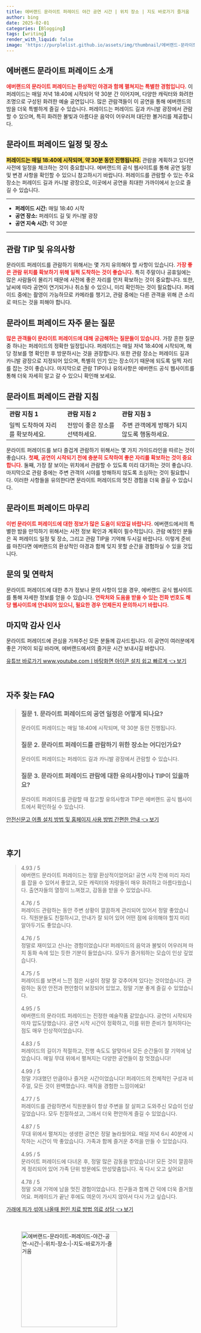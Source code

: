 ```yaml
---
title: 에버랜드 문라이트 퍼레이드 야간 공연 시간 | 위치 장소 | 지도 바로가기 즐거움
author: bing
date: 2025-02-01
categories: [Blogging]
tags: [writing]
render_with_liquid: false
image: 'https://purplelist.github.io/assets/img/thumbnail/에버랜드-문라이트-퍼레이드-야간-공연-시간-|-위치-장소-|-지도-바로가기-즐거움.webp'
---
```



<h2 id='에버랜드_문라이트_퍼레이드_소개'>에버랜드 문라이트 퍼레이드 소개</h2>

<p><b><span style="color: #ee2323;">에버랜드의 문라이트 퍼레이드는 환상적인 야경과 함께 펼쳐지는 특별한 경험입니다.</span></b> 이 퍼레이드는 매일 저녁 18:40에 시작되어 약 30분 간 이어지며, 다양한 캐릭터와 화려한 조명으로 구성된 화려한 예술 공연입니다. 많은 관람객들이 이 공연을 통해 에버랜드의 밤을 더욱 특별하게 즐길 수 있습니다. 퍼레이드는 퍼레이드 길과 카니발 광장에서 관람할 수 있으며, 특히 화려한 불빛과 아름다운 음악이 어우러져 대단한 볼거리를 제공합니다.</p>

<h2 id='문라이트_퍼레이드_일정_및_장소'>문라이트 퍼레이드 일정 및 장소</h2>

<p><b><span style="background-color: #ffe066;">퍼레이드는 매일 18:40에 시작되며, 약 30분 동안 진행됩니다.</span></b> 관람을 계획하고 있다면 사전에 일정을 체크하는 것이 중요합니다. 에버랜드의 공식 웹사이트를 통해 공연 일정 및 변경 사항을 확인할 수 있으니 참고하시기 바랍니다. 퍼레이드를 관람할 수 있는 주요 장소는 퍼레이드 길과 카니발 광장으로, 이곳에서 공연을 최대한 가까이에서 눈으로 즐길 수 있습니다.</p>

<hr />

<ul>
    <li><b>퍼레이드 시간:</b> 매일 18:40 시작</li>
    <li><b>공연 장소:</b> 퍼레이드 길 및 카니발 광장</li>
    <li><b>공연 지속 시간:</b> 약 30분</li>
</ul>

<hr />

<h2 id='관람_TIP_및_유의사항'>관람 TIP 및 유의사항</h2>

<p>문라이트 퍼레이드를 관람하기 위해서는 몇 가지 유의해야 할 사항이 있습니다. <b><span style="color: #ee2323;">가장 좋은 관람 위치를 확보하기 위해 일찍 도착하는 것이 좋습니다.</span></b> 특히 주말이나 공휴일에는 많은 사람들이 몰리기 때문에 사전에 좋은 자리를 먼저 확보하는 것이 중요합니다. 또한, 날씨에 따라 공연이 연기되거나 취소될 수 있으니, 미리 확인하는 것이 필요합니다. 퍼레이드 중에는 촬영이 가능하므로 카메라를 챙기고, 관람 중에는 다른 관객을 위해 큰 소리로 떠드는 것을 피해야 합니다.</p>

<h2 id='문라이트_퍼레이드_자주_묻는_질문'>문라이트 퍼레이드 자주 묻는 질문</h2>

<p><b><span style="color: #ee2323;">많은 관객들이 문라이트 퍼레이드에 대해 궁금해하는 질문들이 있습니다.</span></b> 가장 흔한 질문 중 하나는 퍼레이드의 정확한 일정입니다. 퍼레이드는 매일 저녁 18:40에 시작되며, 해당 정보를 명 확인한 후 방문하시는 것을 권장합니다. 또한 관람 장소는 퍼레이드 길과 카니발 광장으로 지정되어 있으며, 특별히 인기 있는 장소이기 때문에 되도록 일찍 자리를 잡는 것이 좋습니다. 마지막으로 관람 TIP이나 유의사항은 에버랜드 공식 웹사이트를 통해 더욱 자세히 알고 갈 수 있으니 확인해 보세요.</p>

<h2 id='문라이트_퍼레이드_관람_지침'>문라이트 퍼레이드 관람 지침</h2>

<table>
    <tr>
        <td><b>관람 지침 1</b></td>
        <td><b>관람 지침 2</b></td>
        <td><b>관람 지침 3</b></td>
    </tr>
    <tr>
        <td>일찍 도착하여 자리를 확보하세요.</td>
        <td>전망이 좋은 장소를 선택하세요.</td>
        <td>주변 관객에게 방해가 되지 않도록 행동하세요.</td>
    </tr>
</table>

<p>문라이트 퍼레이드를 보다 즐겁게 관람하기 위해서는 몇 가지 가이드라인을 따르는 것이 좋습니다. <b><span style="color: #ee2323;">첫째, 공연이 시작되기 전에 충분히 도착하여 좋은 자리를 확보하는 것이 중요합니다.</span></b> 둘째, 가장 잘 보이는 위치에서 관람할 수 있도록 미리 대기하는 것이 좋습니다. 마지막으로 관람 중에는 주변 관객의 시야를 방해하지 않도록 조심하는 것이 필요합니다. 이러한 사항들을 유의한다면 문라이트 퍼레이드의 멋진 경험을 더욱 즐길 수 있습니다.</p>

<h2 id='문라이트_퍼레이드_마무리'>문라이트 퍼레이드 마무리</h2>

<p><b><span style="color: #ee2323;">이번 문라이트 퍼레이드에 대한 정보가 많은 도움이 되었길 바랍니다.</span></b> 에버랜드에서의 특별한 밤을 만끽하기 위해서는 사전 정보 확인과 계획이 필수적입니다. 관람 예정인 분들은 꼭 퍼레이드 일정 및 장소, 그리고 관람 TIP을 기억해 두시길 바랍니다. 이렇게 준비를 마친다면 에버랜드의 환상적인 야경과 함께 잊지 못할 순간을 경험하실 수 있을 것입니다.</p>

<h2 id='문의_및_연락처'>문의 및 연락처</h2>

<p>문라이트 퍼레이드에 대한 추가 정보나 문의 사항이 있을 경우, 에버랜드 공식 웹사이트를 통해 자세한 정보를 얻을 수 있습니다. <b><span style="color: #ee2323;">연락처와 도움을 받을 수 있는 전화 번호도 해당 웹사이트에 안내되어 있으니, 필요한 경우 언제든지 문의하시기 바랍니다.</span></b></p>

<h2 id='마지막_감사인사'>마지막 감사 인사</h2>

<p>문라이트 퍼레이드에 관심을 가져주신 모든 분들께 감사드립니다. 이 공연이 여러분에게 좋은 기억이 되길 바라며, 에버랜드에서의 즐거운 시간 보내시길 바랍니다.</p>


<p><a class="click-button" title="유튜브 바로가기 www.youtube.comㅣ바탕화면 아이콘 설치 쉽고 빠르게" href="https://purplelist.github.io/posts/%EC%9C%A0%ED%8A%9C%EB%B8%8C-%EB%B0%94%EB%A1%9C%EA%B0%80%EA%B8%B0-www.youtube.com%E3%85%A3%EB%B0%94%ED%83%95%ED%99%94%EB%A9%B4-%EC%95%84%EC%9D%B4%EC%BD%98-%EC%84%A4%EC%B9%98-%EC%89%BD%EA%B3%A0-%EB%B9%A0%EB%A5%B4%EA%B2%8C/" rel="dofollow">유튜브 바로가기 www.youtube.comㅣ바탕화면 아이콘 설치 쉽고 빠르게 👈 보기</a></p><br>
<h2 id='자주_찾는_FAQ'>자주 찾는 FAQ</h2>
<div itemscope="" itemtype="https://schema.org/FAQPage">
<blockquote>
<div itemscope="" itemprop="mainEntity" itemtype="https://schema.org/Question">
<h3 itemprop="name">질문 1. 문라이트 퍼레이드의 공연 일정은 어떻게 되나요?</h3>
<div itemscope="" itemprop="acceptedAnswer" itemtype="https://schema.org/Answer">
<span itemprop="text">
<p>문라이트 퍼레이드는 매일 18:40에 시작되며, 약 30분 동안 진행됩니다.</p>
</span>
</div>
</div>
<div itemscope="" itemprop="mainEntity" itemtype="https://schema.org/Question">
<h3 itemprop="name">질문 2. 문라이트 퍼레이드를 관람하기 위한 장소는 어디인가요?</h3>
<div itemscope="" itemprop="acceptedAnswer" itemtype="https://schema.org/Answer">
<span itemprop="text">
<p>문라이트 퍼레이드는 퍼레이드 길과 카니발 광장에서 관람할 수 있습니다.</p>
</span>
</div>
</div>
<div itemscope="" itemprop="mainEntity" itemtype="https://schema.org/Question">
<h3 itemprop="name">질문 3. 문라이트 퍼레이드 관람에 대한 유의사항이나 TIP이 있을까요?</h3>
<div itemscope="" itemprop="acceptedAnswer" itemtype="https://schema.org/Answer">
<span itemprop="text">
<p>문라이트 퍼레이드를 관람할 때 참고할 유의사항과 TIP은 에버랜드 공식 웹사이트에서 확인하실 수 있습니다.</p>
</span>
</div>
</div>
</blockquote>
</div>
<p><a class="click-button" title="안전신문고 어플 설치 방법 및 홈페이지 사용 방법 간편한 안내" href="https://purplelist.github.io/posts/%EC%95%88%EC%A0%84%EC%8B%A0%EB%AC%B8%EA%B3%A0-%EC%96%B4%ED%94%8C-%EC%84%A4%EC%B9%98-%EB%B0%A9%EB%B2%95-%EB%B0%8F-%ED%99%88%ED%8E%98%EC%9D%B4%EC%A7%80-%EC%82%AC%EC%9A%A9-%EB%B0%A9%EB%B2%95-%EA%B0%84%ED%8E%B8%ED%95%9C-%EC%95%88%EB%82%B4/" rel="dofollow">안전신문고 어플 설치 방법 및 홈페이지 사용 방법 간편한 안내 👈 보기</a></p><br>
<h2 id='후기'>후기</h2>
<div itemscope itemtype="https://schema.org/Product">
  <blockquote>
  <div itemprop="review" itemscope itemtype="https://schema.org/Review">
      <div itemprop="reviewRating" itemscope itemtype="https://schema.org/Rating"> <span itemprop="ratingValue">4.93</span> / <span itemprop="bestRating">5</span> </div>
      <span itemprop="reviewBody">에버랜드 문라이트 퍼레이드는 정말 환상적이었어요! 공연 시작 전에 미리 자리를 잡을 수 있어서 좋았고, 모든 캐릭터와 차량들이 매우 화려하고 아름다웠습니다. 출연자들의 열정이 느껴졌고, 감동을 받을 수 있었습니다.</span>
  </div>
  <br>
  <div itemprop="review" itemscope itemtype="https://schema.org/Review">
      <div itemprop="reviewRating" itemscope itemtype="https://schema.org/Rating"> <span itemprop="ratingValue">4.76</span> / <span itemprop="bestRating">5</span> </div>
      <span itemprop="reviewBody">퍼레이드 관람하는 동안 주변 상황이 깔끔하게 관리되어 있어서 정말 좋았습니다. 직원분들도 친절하시고, 안내가 잘 되어 있어 어떤 점에 유의해야 할지 미리 알아두기도 좋았습니다. </span>
  </div>
  <br>
  <div itemprop="review" itemscope itemtype="https://schema.org/Review">
      <div itemprop="reviewRating" itemscope itemtype="https://schema.org/Rating"> <span itemprop="ratingValue">4.76</span> / <span itemprop="bestRating">5</span> </div>
      <span itemprop="reviewBody">정말로 재미있고 신나는 경험이었습니다! 퍼레이드의 음악과 불빛이 어우러져 마치 동화 속에 있는 듯한 기분이 들었습니다. 모두가 즐거워하는 모습이 인상 깊었습니다.</span>
  </div>
  <br>
  <div itemprop="review" itemscope itemtype="https://schema.org/Review">
      <div itemprop="reviewRating" itemscope itemtype="https://schema.org/Rating"> <span itemprop="ratingValue">4.75</span> / <span itemprop="bestRating">5</span> </div>
      <span itemprop="reviewBody">퍼레이드를 보면서 느낀 점은 시설이 정말 잘 갖추어져 있다는 것이었습니다. 관람하는 동안 안전과 편안함이 보장되어 있었고, 정말 기분 좋게 즐길 수 있었습니다.</span>
  </div>
  <br>
  <div itemprop="review" itemscope itemtype="https://schema.org/Review">
      <div itemprop="reviewRating" itemscope itemtype="https://schema.org/Rating"> <span itemprop="ratingValue">4.95</span> / <span itemprop="bestRating">5</span> </div>
      <span itemprop="reviewBody">에버랜드의 문라이트 퍼레이드는 진정한 예술작품 같았습니다. 공연이 시작되자마자 압도당했습니다. 공연 시작 시간이 정확하고, 이를 위한 준비가 철저하다는 점도 매우 인상적이었습니다.</span>
  </div>
  <br>
  <div itemprop="review" itemscope itemtype="https://schema.org/Review">
      <div itemprop="reviewRating" itemscope itemtype="https://schema.org/Rating"> <span itemprop="ratingValue">4.83</span> / <span itemprop="bestRating">5</span> </div>
      <span itemprop="reviewBody">퍼레이드의 길이가 적절하고, 진행 속도도 알맞아서 모든 순간들이 잘 기억에 남았습니다. 매일 무대 위에서 펼쳐지는 다양한 공연들이 참 멋졌습니다!</span>
  </div>
  <br>
  <div itemprop="review" itemscope itemtype="https://schema.org/Review">
      <div itemprop="reviewRating" itemscope itemtype="https://schema.org/Rating"> <span itemprop="ratingValue">4.99</span> / <span itemprop="bestRating">5</span> </div>
      <span itemprop="reviewBody">정말 기대했던 만큼이나 즐거운 시간이었습니다! 퍼레이드의 전체적인 구성과 비주얼, 모든 것이 완벽했습니다. 매직을 경험한 느낌이에요!</span>
  </div>
  <br>
  <div itemprop="review" itemscope itemtype="https://schema.org/Review">
      <div itemprop="reviewRating" itemscope itemtype="https://schema.org/Rating"> <span itemprop="ratingValue">4.77</span> / <span itemprop="bestRating">5</span> </div>
      <span itemprop="reviewBody">퍼레이드를 관람하면서 직원분들이 항상 주변을 잘 살피고 도와주신 모습이 인상 깊었습니다. 모두 친절하셨고, 그래서 더욱 편안하게 즐길 수 있었습니다.</span>
  </div>
  <br>
  <div itemprop="review" itemscope itemtype="https://schema.org/Review">
      <div itemprop="reviewRating" itemscope itemtype="https://schema.org/Rating"> <span itemprop="ratingValue">4.87</span> / <span itemprop="bestRating">5</span> </div>
      <span itemprop="reviewBody">무대 위에서 펼쳐지는 생생한 공연은 정말 놀라웠어요. 매일 저녁 6시 40분에 시작하는 시간이 딱 좋았습니다. 가족과 함께 즐거운 추억을 만들 수 있었습니다.</span>
  </div>
  <br>
  <div itemprop="review" itemscope itemtype="https://schema.org/Review">
      <div itemprop="reviewRating" itemscope itemtype="https://schema.org/Rating"> <span itemprop="ratingValue">4.95</span> / <span itemprop="bestRating">5</span> </div>
      <span itemprop="reviewBody">문라이트 퍼레이드에 다녀온 후, 정말 많은 감동을 받았습니다! 모든 것이 깔끔하게 정리되어 있어 가족 단위 방문에도 안성맞춤입니다. 꼭 다시 오고 싶어요!</span>
  </div>
  <br>
  <div itemprop="review" itemscope itemtype="https://schema.org/Review">
      <div itemprop="reviewRating" itemscope itemtype="https://schema.org/Rating"> <span itemprop="ratingValue">4.78</span> / <span itemprop="bestRating">5</span> </div>
      <span itemprop="reviewBody">정말 오래 기억에 남을 멋진 경험이었습니다. 친구들과 함께 간 덕에 더욱 즐거웠어요. 퍼레이드가 끝난 후에도 여운이 가시지 않아서 다시 가고 싶습니다.</span>
  </div>
  </blockquote>
</div>
<p><a class="click-button" title="가래에 피가 섞여 나올때 원인 치료 방법 의료 상담" href="https://purplelist.github.io/posts/%EA%B0%80%EB%9E%98%EC%97%90-%ED%94%BC%EA%B0%80-%EC%84%9E%EC%97%AC-%EB%82%98%EC%98%AC%EB%95%8C-%EC%9B%90%EC%9D%B8-%EC%B9%98%EB%A3%8C-%EB%B0%A9%EB%B2%95-%EC%9D%98%EB%A3%8C-%EC%83%81%EB%8B%B4/" rel="dofollow">가래에 피가 섞여 나올때 원인 치료 방법 의료 상담 👈 보기</a></p><br>
<figure class="image"><img src="https://purplelist.github.io/assets/img/thumbnail/에버랜드-문라이트-퍼레이드-야간-공연-시간-|-위치-장소-|-지도-바로가기-즐거움.webp" alt="에버랜드-문라이트-퍼레이드-야간-공연-시간-|-위치-장소-|-지도-바로가기-즐거움" width="256" height="256"></figure>